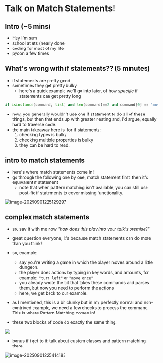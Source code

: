 # Talk on Match Statements!

## Intro (~5 mins)

- Hey I'm sam
- school at uts (nearly done)
- coding for most of my life
- pycon a few times

## What's wrong with if statements?? (5 minutes)

- if statements are pretty good
- sometimes they get pretty bulky
  - here's a quick example we'll go into later, of how *specific* if statements can get pretty long

```python
if isinstance(command, list) and len(command)==2 and command[0] == "move": ...
```

- now, you generally wouldn't use one if statement to do all of these things, but then that ends up with greater nesting and, i'd argue, equally hard to traverse code.
- the main takeaway here is, for if statements:
  1. checking types is bulky
  2. checking multiple properties is bulky
  3. they can be hard to read.

## intro to match statements

- here's where match statements come in!
- go through the following one by one, match statement first, then it's equivalent if statement
  - note that when pattern matching isn't available, you can still use post-fix if statements to cover missing functionality.

![image-20250901225129297](/home/syn/.config/Typora/typora-user-images/image-20250901225129297.png)



## complex match statements

- so, say it with me now *"how does this play into your talk's premise?"*
- great question everyone, it's because match statements can do more than you think!
- so, example:
  - say you're writing a game in which the player moves around a little dungeon.
  - the player does actions by typing in key words, and amounts, for example: `"turn left"` or `"move once"`
  - you already wrote the bit that takes these commands and parses them, but now you need to perform the actions
  - here, we get back to our example.

- as I mentioned, this is a bit clunky but in my perfectly normal and non-contrived example, we need a few checks to process the command. This is where Pattern Matching comes in!
- these two blocks of code do exactly the same thing.

![](/home/syn/.config/Typora/typora-user-images/image-20250901220423182.png)



- bonus if i get to it: talk about custom classes and pattern matching there.

![image-20250901225414183](/home/syn/.config/Typora/typora-user-images/image-20250901225414183.png)
